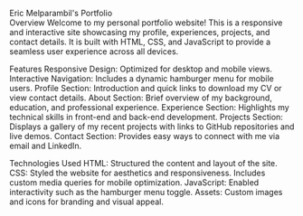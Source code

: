Eric Melparambil's Portfolio<br>
Overview
Welcome to my personal portfolio website! This is a responsive and interactive site showcasing my profile, experiences, projects, and contact details. It is built with HTML, CSS, and JavaScript to provide a seamless user experience across all devices.

Features
Responsive Design: Optimized for desktop and mobile views.
Interactive Navigation: Includes a dynamic hamburger menu for mobile users.
Profile Section: Introduction and quick links to download my CV or view contact details.
About Section: Brief overview of my background, education, and professional experience.
Experience Section: Highlights my technical skills in front-end and back-end development.
Projects Section: Displays a gallery of my recent projects with links to GitHub repositories and live demos.
Contact Section: Provides easy ways to connect with me via email and LinkedIn.

Technologies Used
HTML: Structured the content and layout of the site.
CSS: Styled the website for aesthetics and responsiveness.
Includes custom media queries for mobile optimization.
JavaScript: Enabled interactivity such as the hamburger menu toggle.
Assets: Custom images and icons for branding and visual appeal.
